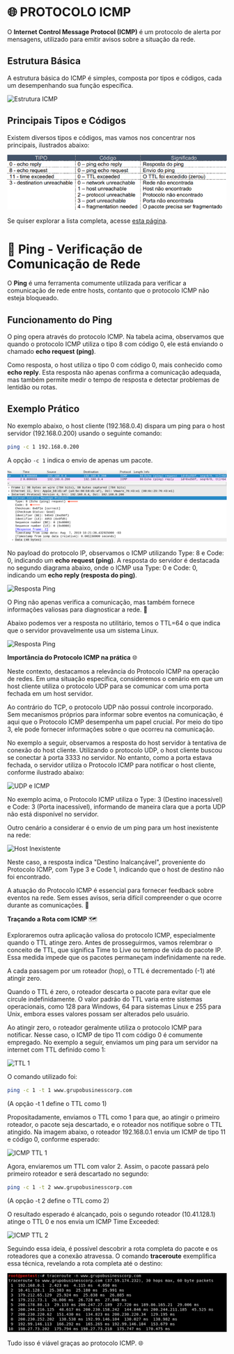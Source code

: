 # 🌐 PROTOCOLO ICMP

O **Internet Control Message Protocol (ICMP)** é um protocolo de alerta por mensagens, utilizado para emitir avisos sobre a situação da rede.

## Estrutura Básica

A estrutura básica do ICMP é simples, composta por tipos e códigos, cada um desempenhando sua função específica.

![Estrutura ICMP](https://github.com/Dudarng/HackS-ntese/blob/main/Análise%20de%20Rede/Assets/Protocolo%20ICMP/Estrutura%20ICMP.png)

## Principais Tipos e Códigos

Existem diversos tipos e códigos, mas vamos nos concentrar nos principais, ilustrados abaixo:

![Tipos e Códigos ICMP](https://github.com/Dudarng/HackS-ntese/blob/main/Análise%20de%20Rede/Assets/Protocolo%20ICMP/Tipos%20e%20Códigos%20ICMP.png)

Se quiser explorar a lista completa, acesse [esta página](https://www.iana.org/assignments/icmpparameters/icmp-parameters.xhtml).

# 🚀 Ping - Verificação de Comunicação de Rede

O **Ping** é uma ferramenta comumente utilizada para verificar a comunicação de rede entre hosts, contanto que o protocolo ICMP não esteja bloqueado.

## Funcionamento do Ping

O ping opera através do protocolo ICMP. Na tabela acima, observamos que quando o protocolo ICMP utiliza o tipo 8 com código 0, ele está enviando o chamado **echo request (ping)**.

Como resposta, o host utiliza o tipo 0 com código 0, mais conhecido como **echo reply**. Esta resposta não apenas confirma a comunicação adequada, mas também permite medir o tempo de resposta e detectar problemas de lentidão ou rotas.

## Exemplo Prático

No exemplo abaixo, o host cliente (192.168.0.4) dispara um ping para o host servidor (192.168.0.200) usando o seguinte comando:

```bash
ping -c 1 192.168.0.200
```

A opção `-c 1` indica o envio de apenas um pacote.

![Exemplo Prático Ping](https://github.com/Dudarng/HackS-ntese/blob/main/Análise%20de%20Rede/Assets/Protocolo%20ICMP/Exemplo%20Prático%20Ping.png)

No payload do protocolo IP, observamos o ICMP utilizando Type: 8 e Code: 0, indicando um **echo request (ping)**. A resposta do servidor é destacada no segundo diagrama abaixo, onde o ICMP usa Type: 0 e Code: 0, indicando um **echo reply (resposta do ping)**.

![Resposta Ping](https://github.com/Dudarng/HackS-ntese/blob/main/Análise%20de%20Rede/Assets/Protocolo%20ICMP/Resposta%20Ping.png)

O Ping não apenas verifica a comunicação, mas também fornece informações valiosas para diagnosticar a rede. 📡

Abaixo podemos ver a resposta no utilitário, temos o TTL=64 o que indica que o servidor provavelmente usa um sistema Linux.

![Resposta Ping](https://github.com/Dudarng/HackS-ntese/blob/main/Análise%20de%20Rede/Assets/Protocolo%20ICMP/Resposta%20Ping%202.png)

**Importância do Protocolo ICMP na prática** 🌐

Neste contexto, destacamos a relevância do Protocolo ICMP na operação de redes. Em uma situação específica, consideremos o cenário em que um host cliente utiliza o protocolo UDP para se comunicar com uma porta fechada em um host servidor.

Ao contrário do TCP, o protocolo UDP não possui controle incorporado. Sem mecanismos próprios para informar sobre eventos na comunicação, é aqui que o Protocolo ICMP desempenha um papel crucial. Por meio do tipo 3, ele pode fornecer informações sobre o que ocorreu na comunicação.

No exemplo a seguir, observamos a resposta do host servidor à tentativa de conexão do host cliente. Utilizando o protocolo UDP, o host cliente buscou se conectar à porta 3333 no servidor. No entanto, como a porta estava fechada, o servidor utiliza o Protocolo ICMP para notificar o host cliente, conforme ilustrado abaixo:

![UDP e ICMP](https://github.com/Dudarng/HackS-ntese/blob/main/Análise%20de%20Rede/Assets/Protocolo%20ICMP/UDP%20e%20ICMP.png)

No exemplo acima, o Protocolo ICMP utiliza o Type: 3 (Destino inacessível) e Code: 3 (Porta inacessível), informando de maneira clara que a porta UDP não está disponível no servidor.

Outro cenário a considerar é o envio de um ping para um host inexistente na rede:

![Host Inexistente](https://github.com/Dudarng/HackS-ntese/blob/main/Análise%20de%20Rede/Assets/Protocolo%20ICMP/Host%20Inexistente.png)

Neste caso, a resposta indica "Destino Inalcançável", proveniente do Protocolo ICMP, com Type 3 e Code 1, indicando que o host de destino não foi encontrado.

A atuação do Protocolo ICMP é essencial para fornecer feedback sobre eventos na rede. Sem esses avisos, seria difícil compreender o que ocorre durante as comunicações. 🚀

**Traçando a Rota com ICMP** 🗺️

Exploraremos outra aplicação valiosa do protocolo ICMP, especialmente quando o TTL atinge zero. Antes de prosseguirmos, vamos relembrar o conceito de TTL, que significa Time to Live ou tempo de vida do pacote IP. Essa medida impede que os pacotes permaneçam indefinidamente na rede.

A cada passagem por um roteador (hop), o TTL é decrementado (-1) até atingir zero.

 Quando o TTL é zero, o roteador descarta o pacote para evitar que ele circule indefinidamente. O valor padrão do TTL varia entre sistemas operacionais, como 128 para Windows, 64 para sistemas Linux e 255 para Unix, embora esses valores possam ser alterados pelo usuário.

Ao atingir zero, o roteador geralmente utiliza o protocolo ICMP para notificar. Nesse caso, o ICMP de tipo 11 com código 0 é comumente empregado. No exemplo a seguir, enviamos um ping para um servidor na internet com TTL definido como 1:

![TTL 1](https://github.com/Dudarng/HackS-ntese/blob/main/Análise%20de%20Rede/Assets/Protocolo%20ICMP/TTL%201.png)

O comando utilizado foi:

```bash
ping -c 1 -t 1 www.grupobusinesscorp.com
```

(A opção -t 1 define o TTL como 1)

Propositadamente, enviamos o TTL como 1 para que, ao atingir o primeiro roteador, o pacote seja descartado, e o roteador nos notifique sobre o TTL atingido. Na imagem abaixo, o roteador 192.168.0.1 envia um ICMP de tipo 11 e código 0, conforme esperado:

![ICMP TTL 1](https://github.com/Dudarng/HackS-ntese/blob/main/Análise%20de%20Rede/Assets/Protocolo%20ICMP/ICMP%20TTL%201.png)

Agora, enviaremos um TTL com valor 2. Assim, o pacote passará pelo primeiro roteador e será descartado no segundo:

```bash
ping -c 1 -t 2 www.grupobusinesscorp.com
```

(A opção -t 2 define o TTL como 2)

O resultado esperado é alcançado, pois o segundo roteador (10.41.128.1) atinge o TTL 0 e nos envia um ICMP Time Exceeded:

![ICMP TTL 2](https://github.com/Dudarng/HackS-ntese/blob/main/Análise%20de%20Rede/Assets/Protocolo%20ICMP/ICMP%20TTL%202.png)

Seguindo essa ideia, é possível descobrir a rota completa do pacote e os roteadores que a conexão atravessa. O comando **traceroute** exemplifica essa técnica, revelando a rota completa até o destino:

![Traçando a Rota](https://github.com/Dudarng/HackS-ntese/blob/main/Análise%20de%20Rede/Assets/Protocolo%20ICMP/Traçando%20a%20Rota.png)

Tudo isso é viável graças ao protocolo ICMP. 🌐
